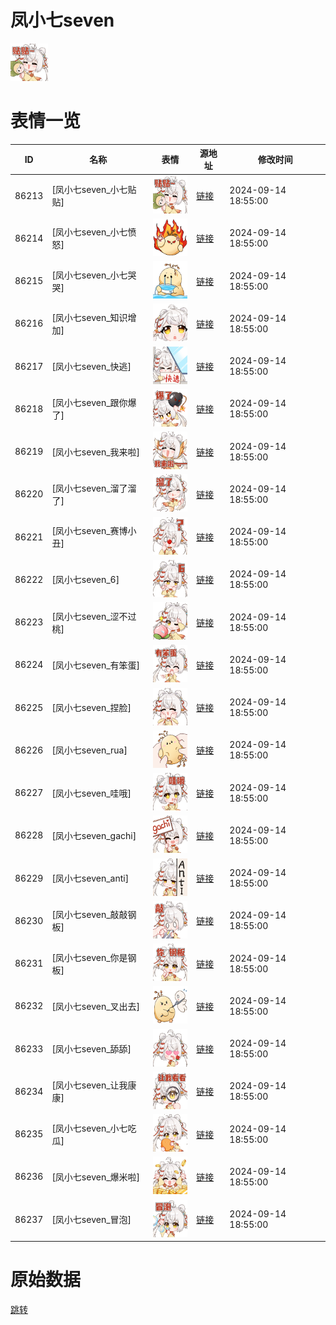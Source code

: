 # 凤小七seven

<img src="./cover.png" height="60" alt="cover" />

# 表情一览

|ID|名称|表情|源地址|修改时间|
|----|----|----|----|----|
|86213|[凤小七seven_小七贴贴]|<img src="./pic/086213_%5B凤小七seven_小七贴贴%5D.png" height="60" alt="小七贴贴"/>|[链接](https://i0.hdslb.com/bfs/garb/87fdc0e9d51902d47e97768f11704adb4bc1502d.png)|2024-09-14 18:55:00|
|86214|[凤小七seven_小七愤怒]|<img src="./pic/086214_%5B凤小七seven_小七愤怒%5D.png" height="60" alt="小七愤怒"/>|[链接](https://i0.hdslb.com/bfs/garb/f6a1cf18c9230db31ddc19436af1d84ee52e7410.png)|2024-09-14 18:55:00|
|86215|[凤小七seven_小七哭哭]|<img src="./pic/086215_%5B凤小七seven_小七哭哭%5D.png" height="60" alt="小七哭哭"/>|[链接](https://i0.hdslb.com/bfs/garb/79ae712e8ed5a70e65296eab035e12b884388793.png)|2024-09-14 18:55:00|
|86216|[凤小七seven_知识增加]|<img src="./pic/086216_%5B凤小七seven_知识增加%5D.png" height="60" alt="知识增加"/>|[链接](https://i0.hdslb.com/bfs/garb/84b902e1bb8420f707eaf982ad0f63694890190d.png)|2024-09-14 18:55:00|
|86217|[凤小七seven_快逃]|<img src="./pic/086217_%5B凤小七seven_快逃%5D.png" height="60" alt="快逃"/>|[链接](https://i0.hdslb.com/bfs/garb/7306eafaa8f36ba0521bcdee777899cc37a3faf1.png)|2024-09-14 18:55:00|
|86218|[凤小七seven_跟你爆了]|<img src="./pic/086218_%5B凤小七seven_跟你爆了%5D.png" height="60" alt="跟你爆了"/>|[链接](https://i0.hdslb.com/bfs/garb/ccc38ab7eb5fb7fd25f5a304284b502d74224150.png)|2024-09-14 18:55:00|
|86219|[凤小七seven_我来啦]|<img src="./pic/086219_%5B凤小七seven_我来啦%5D.png" height="60" alt="我来啦"/>|[链接](https://i0.hdslb.com/bfs/garb/501d2556cc19d0aac36941f529b946b1cd644f9a.png)|2024-09-14 18:55:00|
|86220|[凤小七seven_溜了溜了]|<img src="./pic/086220_%5B凤小七seven_溜了溜了%5D.png" height="60" alt="溜了溜了"/>|[链接](https://i0.hdslb.com/bfs/garb/886ff0eaa747afc368b481430b55e4180596991c.png)|2024-09-14 18:55:00|
|86221|[凤小七seven_赛博小丑]|<img src="./pic/086221_%5B凤小七seven_赛博小丑%5D.png" height="60" alt="赛博小丑"/>|[链接](https://i0.hdslb.com/bfs/garb/01cb7f3fcf1ca62933097eafa2d8c03cb3adb306.png)|2024-09-14 18:55:00|
|86222|[凤小七seven_6]|<img src="./pic/086222_%5B凤小七seven_6%5D.png" height="60" alt="6"/>|[链接](https://i0.hdslb.com/bfs/garb/96a7a0526918a2e5c19621c395571229fe3dd85e.png)|2024-09-14 18:55:00|
|86223|[凤小七seven_涩不过桃]|<img src="./pic/086223_%5B凤小七seven_涩不过桃%5D.png" height="60" alt="涩不过桃"/>|[链接](https://i0.hdslb.com/bfs/garb/556f6ad667660fec62b22dc78cad61bd9030c35d.png)|2024-09-14 18:55:00|
|86224|[凤小七seven_有笨蛋]|<img src="./pic/086224_%5B凤小七seven_有笨蛋%5D.png" height="60" alt="有笨蛋"/>|[链接](https://i0.hdslb.com/bfs/garb/09de982140975d2abb6760a751abbe8fc1ef6d59.png)|2024-09-14 18:55:00|
|86225|[凤小七seven_捏脸]|<img src="./pic/086225_%5B凤小七seven_捏脸%5D.png" height="60" alt="捏脸"/>|[链接](https://i0.hdslb.com/bfs/garb/0fa887efdbbfe883b420c48619d047e5cdd92a35.png)|2024-09-14 18:55:00|
|86226|[凤小七seven_rua]|<img src="./pic/086226_%5B凤小七seven_rua%5D.png" height="60" alt="rua"/>|[链接](https://i0.hdslb.com/bfs/garb/e52289599dd6fb27229885391c8705fea20e0770.png)|2024-09-14 18:55:00|
|86227|[凤小七seven_哇哦]|<img src="./pic/086227_%5B凤小七seven_哇哦%5D.png" height="60" alt="哇哦"/>|[链接](https://i0.hdslb.com/bfs/garb/104c979611af728a2fe25cbda40a713f2e803b65.png)|2024-09-14 18:55:00|
|86228|[凤小七seven_gachi]|<img src="./pic/086228_%5B凤小七seven_gachi%5D.png" height="60" alt="gachi"/>|[链接](https://i0.hdslb.com/bfs/garb/4725025687f2d07e11f1bb25faa43f5ca0b85add.png)|2024-09-14 18:55:00|
|86229|[凤小七seven_anti]|<img src="./pic/086229_%5B凤小七seven_anti%5D.png" height="60" alt="anti"/>|[链接](https://i0.hdslb.com/bfs/garb/745b8a3fc2602442fed6981d249b0874641871c7.png)|2024-09-14 18:55:00|
|86230|[凤小七seven_敲敲钢板]|<img src="./pic/086230_%5B凤小七seven_敲敲钢板%5D.png" height="60" alt="敲敲钢板"/>|[链接](https://i0.hdslb.com/bfs/garb/bb0e6d331875684a20669e9b39d1049d8408f0cc.png)|2024-09-14 18:55:00|
|86231|[凤小七seven_你是钢板]|<img src="./pic/086231_%5B凤小七seven_你是钢板%5D.png" height="60" alt="你是钢板"/>|[链接](https://i0.hdslb.com/bfs/garb/3af17fab1e262b8458c55eceef774bfe3c020d06.png)|2024-09-14 18:55:00|
|86232|[凤小七seven_叉出去]|<img src="./pic/086232_%5B凤小七seven_叉出去%5D.png" height="60" alt="叉出去"/>|[链接](https://i0.hdslb.com/bfs/garb/a9fe40cfd058ba4fce6a115d0862b1b4cf683a21.png)|2024-09-14 18:55:00|
|86233|[凤小七seven_舔舔]|<img src="./pic/086233_%5B凤小七seven_舔舔%5D.png" height="60" alt="舔舔"/>|[链接](https://i0.hdslb.com/bfs/garb/6bacc36b7d9b016aaf4b045e7f72e811b0db5982.png)|2024-09-14 18:55:00|
|86234|[凤小七seven_让我康康]|<img src="./pic/086234_%5B凤小七seven_让我康康%5D.png" height="60" alt="让我康康"/>|[链接](https://i0.hdslb.com/bfs/garb/3a3b07b0c985f5e288c76f3c74fbccbca150eb54.png)|2024-09-14 18:55:00|
|86235|[凤小七seven_小七吃瓜]|<img src="./pic/086235_%5B凤小七seven_小七吃瓜%5D.png" height="60" alt="小七吃瓜"/>|[链接](https://i0.hdslb.com/bfs/garb/0fa81c68d064443061a0bc1d4fa225b4c89d6677.png)|2024-09-14 18:55:00|
|86236|[凤小七seven_爆米啦]|<img src="./pic/086236_%5B凤小七seven_爆米啦%5D.png" height="60" alt="爆米啦"/>|[链接](https://i0.hdslb.com/bfs/garb/9c90d46d148811532bfcbb888e2b331d7439dfae.png)|2024-09-14 18:55:00|
|86237|[凤小七seven_冒泡]|<img src="./pic/086237_%5B凤小七seven_冒泡%5D.png" height="60" alt="冒泡"/>|[链接](https://i0.hdslb.com/bfs/garb/e771651f5206930403f71e73f07d970b02b6662a.png)|2024-09-14 18:55:00|

# 原始数据

[跳转](./raw.json)

